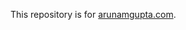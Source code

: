 <p>
This repository is for <a href="https://www.arunamgupta.com" target=_blank>arunamgupta.com</a>.
</p>